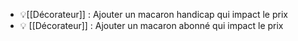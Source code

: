 - 💡[[Décorateur]] : Ajouter un macaron handicap qui impact le prix
- 💡 [[Décorateur]] : Ajouter un macaron abonné qui impact le prix
